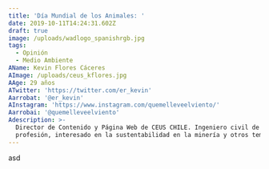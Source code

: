 ```yaml
---
title: 'Día Mundial de los Animales: '
date: 2019-10-11T14:24:31.602Z
draft: true
image: /uploads/wadlogo_spanishrgb.jpg
tags:
  - Opinión
  - Medio Ambiente
AName: Kevin Flores Cáceres
AImage: /uploads/ceus_kflores.jpg
AAge: 29 años
ATwitter: 'https://twitter.com/er_kevin'
Aarrobat: '@er_kevin'
AInstagram: 'https://www.instagram.com/quemelleveelviento/'
Aarrobai: '@quemelleveelviento'
Adescription: >-
  Director de Contenido y Página Web de CEUS CHILE. Ingeniero civil de minas de
  profesión, interesado en la sustentabilidad en la minería y otros temas.
---
```

asd
